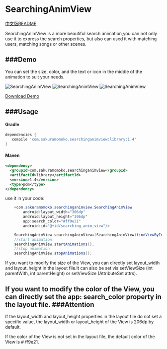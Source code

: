 
# SearchingAnimView

[中文版README](README_CN.md)

SearchingAnimView is a more beautiful search animation,you can not only use it to express the search properties, but also can used it with matching users, matching songs or other scenes.

###Demo
----
You can set the size, color, and the text or icon in the middle of the animation to suit your needs.

![SearchingAnimView](https://github.com/wangfeihang/SearchingAnimView/raw/master/image/demo_color.gif)
![SearchingAnimView](https://github.com/wangfeihang/SearchingAnimView/raw/master/image/demo_text.gif)
![SearchingAnimView](https://github.com/wangfeihang/SearchingAnimView/raw/master/image/demo_icon.gif)


[Download Demo](https://github.com/wangfeihang/SearchingAnimView/blob/master/demo/demo-release.apk)

###Usage
----

#### Gradle

```groovy
dependencies {
   compile 'com.sakuramomoko.searchinganimview:library:1.4'
}
```

#### Maven 

```xml
<dependency>
  <groupId>com.sakuramomoko.searchinganimview</groupId>
  <artifactId>library</artifactId>
  <version>1.4</version>
  <type>pom</type>
</dependency>
```

use it in your code:

```java
    <com.sakuramomoko.searchinganimview.SearchingAnimView
        android:layout_width="306dp"
        android:layout_height="306dp"
        app:search_color="#ff9e21"
        android:id="@+id/searching_anim_view"/>
```	

```java
    SearchingAnimView searchingAnimView=(SearchingAnimView)findViewById(R.id.searching_anim_view);
    //start animation
    searchingAnimView.startAnimations();
    //stop animation
    searchingAnimView.stopAnimations();
```
If you want to modify the size of the View, you can directly set layout_width and layout_height in the layout file.It can also be set via setViewSize (int parentWith, int parentHeight) or setViewSize (AttributeSet attrs).

If you want to modify the color of the View, you can directly set the app: search_color property in the layout file.
###Attention
----
If the layout_width and layout_height properties in the layout file do not set a specific value, the layout_width or layout_height of the View is 206dp by default.

If the color of the View is not set in the layout file, the default color of the View is # ff9e21.
